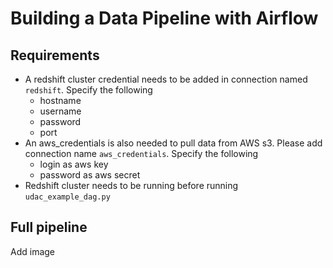 # Building a Data Pipeline with Airflow

## Requirements
* A redshift cluster credential needs to be added in connection named `redshift`. Specify the following
    * hostname
    * username
    * password
    * port
* An aws_credentials is also needed to pull data from AWS s3. Please add connection name `aws_credentials`. Specify the following
    * login as aws key
    * password as aws secret
* Redshift cluster needs to be running before running `udac_example_dag.py`

## Full pipeline

Add image



